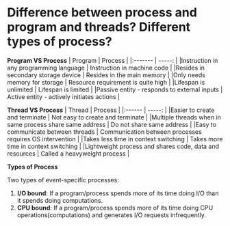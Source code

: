 # Difference between process and program and threads? Different types of process? 

**Program VS Process**
| Program | Process |
|:------- |  -----: |
|Instruction in any programming language | Instruction in machine code |
|Resides in secondary storage device | Resides in the main memory |
|Only needs memory for storage | Resource requirement is quite high |
|Lifespan is unlimited | Lifespan is limited |
|Passive entity - responds to external inputs | Active entity - actively initiates actions | 


**Thread VS Process**
| Thread | Process |
|:------ |  -----: |
|Easier to create and terminate | Not easy to create and terminate |
|Multiple threads when in same process share same address | Do not share same address |
|Easy to communicate between threads | Communication between processes requires OS intervention |
|Takes less time in context switching | Takes more time in context switching |
|Lightweight process and shares code, data and resources | Called a heavyweight process | 


**Types of Process**

Two types of event-specific processes:
1. **I/O bound**: If a program/process spends more of its time doing I/O than it spends doing computations.
2. **CPU bound**: If a program/process spends more of its time doing CPU operations(computations) and generates 
I/O requests infrequently.